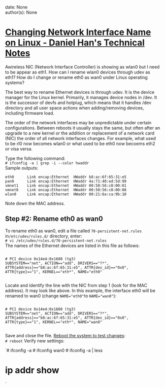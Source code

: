 
date: None  
author(s): None  

# [Changing Network Interface Name on Linux - Daniel Han's Technical Notes](https://sites.google.com/site/xiangyangsite/home/technical-tips/linux-unix/common-tips/changing-network-interface-name-on-linux)

Awireless NIC (Network Interface Controller) is showing as wlan0 but I need to be appear as eth1. How can I rename wlan0 devices through udev as eth1? How do I change or rename eth0 as wan0 under Linux operating systems?

The best way to rename Ethernet devices is through udev. It is the device manager for the Linux kernel. Primarily, it manages device nodes in /dev. It is the successor of devfs and hotplug, which means that it handles /dev directory and all user space actions when adding/removing devices, including firmware load.

The order of the network interfaces may be unpredictable under certain configurations. Between reboots it usually stays the same, but often after an upgrade to a new kernel or the addition or replacement of a network card (NIC) the order of all network interfaces changes. For example, what used to be rl0 now becomes wlan0 or what used to be eth0 now becoems eth2 or visa versa.

Type the following command:  
`# ifconfig -a | grep -i --color hwaddr`  
Sample outputs:
    
    
    eth0      Link encap:Ethernet  HWaddr b8:ac:6f:65:31:e5
    pan0      Link encap:Ethernet  HWaddr 4a:71:40:ed:5d:99
    vmnet1    Link encap:Ethernet  HWaddr 00:50:56:c0:00:01
    vmnet8    Link encap:Ethernet  HWaddr 00:50:56:c0:00:08
    wlan0     Link encap:Ethernet  HWaddr 00:21:6a:ca:9b:10
    

Note down the MAC address.

## Step #2: Rename eth0 as wan0

To rename eth0 as wan0, edit a file called `70-persistent-net.rules` in`/etc/udev/rules.d/` directory, enter:  
`# vi /etc/udev/rules.d/70-persistent-net.rules`  
The names of the Ethernet devices are listed in this file as follows:
    
    
     
    # PCI device 0x14e4:0x1680 (tg3)
    SUBSYSTEM=="net", ACTION=="add", DRIVERS=="?*", ATTR{address}=="b8:ac:6f:65:31:e5", ATTR{dev_id}=="0x0", ATTR{type}=="1", KERNEL=="eth*", NAME="eth0"
     

Locate and identify the line with the NIC from step 1 (look for the MAC address). It may look like above. In this example, the interface eth0 will be renamed to wan0 (change `NAME="eth0"`to `NAME="wan0"`):
    
    
     
    # PCI device 0x14e4:0x1680 (tg3)
    SUBSYSTEM=="net", ACTION=="add", DRIVERS=="?*", ATTR{address}=="b8:ac:6f:65:31:e5", ATTR{dev_id}=="0x0", ATTR{type}=="1", KERNEL=="eth*", NAME="wan0"
     

Save and close the file. [Reboot the system to test changes](http://www.cyberciti.biz/faq/howto-reboot-linux/):  
`# reboot` Verify new settings:

`# ifconfig -a # ifconfig wan0 # ifconfig -a | less

# ip addr show

`

  


